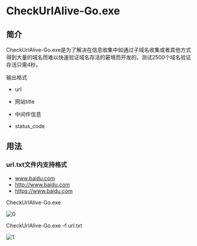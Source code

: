 # CheckUrlAlive-Go.exe

## 简介

CheckUrlAlive-Go.exe是为了解决在信息收集中如通过子域名收集或者其他方式得到大量的域名而难以快速验证域名存活的窘境而开发的。测试2500个域名验证存活只需4秒。

输出格式

- url

- 网站title
- 中间件信息
- status_code

## 用法

### url.txt文件内支持格式

- www.baidu.com
- http://www.baidu.com
- https://www.baidu.com

CheckUrlAlive-Go.exe 

![0](E:\goProject\src\github.com\Mdxjj\CheckUrlAlive-Go\images\0.png) 

CheckUrlAlive-Go.exe -f url.txt

![1](E:\goProject\src\github.com\Mdxjj\CheckUrlAlive-Go\images\1.png)


